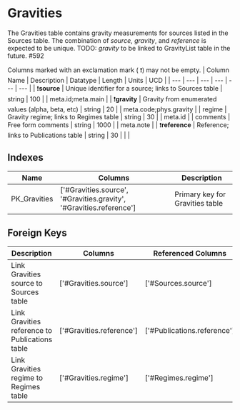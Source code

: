 # Gravities
The Gravities table contains gravity measurements for sources listed in the Sources table. The combination of *source*, *gravity*, and *reference* is expected to be unique. TODO: *gravity* to be linked to GravityList table in the future. #592


Columns marked with an exclamation mark ( :exclamation:) may not be empty.
| Column Name | Description | Datatype | Length | Units  | UCD |
| --- | --- | --- | --- | --- | --- |
| :exclamation:**source** | Unique identifier for a source; links to Sources table | string | 100 |  | meta.id;meta.main  |
| :exclamation:**gravity** | Gravity from enumerated values (alpha, beta, etc) | string | 20 |  | meta.code;phys.gravity  |
| regime | Gravity regime; links to Regimes table | string | 30 |  | meta.id  |
| comments | Free form comments | string | 1000 |  | meta.note  |
| :exclamation:**reference** | Reference; links to Publications table | string | 30 |  |   |

## Indexes
| Name | Columns | Description |
| --- | --- | --- |
| PK_Gravities | ['#Gravities.source', '#Gravities.gravity', '#Gravities.reference'] | Primary key for Gravities table |

## Foreign Keys
| Description | Columns | Referenced Columns |
| --- | --- | --- |
| Link Gravities source to Sources table | ['#Gravities.source'] | ['#Sources.source'] |
| Link Gravities reference to Publications table | ['#Gravities.reference'] | ['#Publications.reference'] |
| Link Gravities regime to Regimes table | ['#Gravities.regime'] | ['#Regimes.regime'] |
